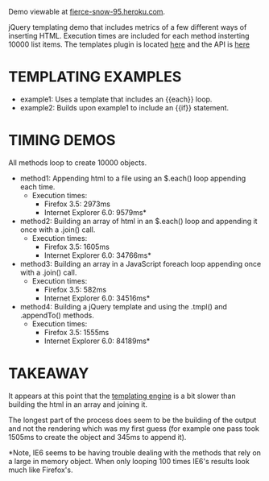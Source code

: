 Demo viewable at [fierce-snow-95.heroku.com](fierce-snow-95.heroku.com).

jQuery templating demo that includes metrics of a few different ways of inserting HTML.  Execution times are included for each method insterting 10000 list items.  The templates plugin is located  [here](http://github.com/jquery/jquery-tmpl) and the API is [here](http://api.jquery.com/category/plugins/templates/)

# TEMPLATING EXAMPLES
* example1: Uses a template that includes an {{each}} loop.
* example2: Builds upon example1 to include an {{if}} statement.

# TIMING DEMOS
All methods loop to create 10000 objects.

* method1: Appending html to a file using an $.each() loop appending each time. 
	* Execution times:
		* Firefox 3.5: 2973ms
		* Internet Explorer 6.0: 9579ms*
* method2: Building an array of html in an $.each() loop and appending it once with a .join() call.  
	* Execution times:
		* Firefox 3.5: 1605ms
		* Internet Explorer 6.0: 34766ms*
* method3: Building an array in a JavaScript foreach loop appending once with a .join() call.
	* Execution times:
		* Firefox 3.5: 582ms
		* Internet Explorer 6.0: 34516ms*
* method4: Building a jQuery template and using the .tmpl() and .appendTo() methods.
	* Execution times:
		* Firefox 3.5: 1555ms
		* Internet Explorer 6.0: 84189ms*

# TAKEAWAY
It appears at this point that the [templating engine](http://github.com/jquery/jquery-tmpl) is a bit slower than building the html in an array and joining it.

The longest part of the process does seem to be the building of the output and not the rendering which was my first guess (for example one pass took 1505ms to create the object and 345ms to append it).

*Note, IE6 seems to be having trouble dealing with the methods that rely on a large in memory object.  When only looping 100 times IE6's results look much like Firefox's.
